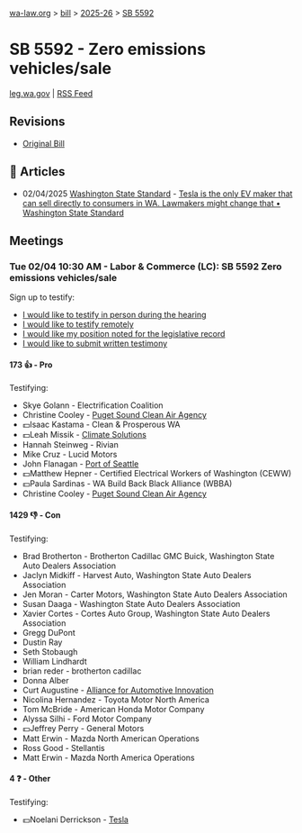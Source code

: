 [wa-law.org](/) > [bill](/bill/) > [2025-26](/bill/2025-26/) > [SB 5592](/bill/2025-26/sb/5592/)

# SB 5592 - Zero emissions vehicles/sale
[leg.wa.gov](https://app.leg.wa.gov/billsummary?BillNumber=5592&Year=2025&Initiative=false) | [RSS Feed](./rss.xml)

## Revisions
* [Original Bill](1/)

## 📰 Articles
* 02/04/2025 [Washington State Standard](/org/washington_state_standard/) - [Tesla is the only EV maker that can sell directly to consumers in WA. Lawmakers might change that • Washington State Standard](https://washingtonstatestandard.com/2025/02/04/tesla-is-the-only-ev-maker-that-can-sell-directly-to-consumers-in-wa-lawmakers-might-change-that/#:~:text=Senate%20Bill%205592)

## Meetings
### Tue 02/04 10:30 AM - Labor & Commerce (LC): SB 5592 Zero emissions vehicles/sale
Sign up to testify:
* [I would like to testify in person during the hearing](https://app.leg.wa.gov/csi/Testifier/Add?chamber=House&mId=32666&aId=162988&caId=25284&tId=1)
* [I would like to testify remotely](https://app.leg.wa.gov/csi/Testifier/Add?chamber=House&mId=32666&aId=162988&caId=25284&tId=2)
* [I would like my position noted for the legislative record](https://app.leg.wa.gov/csi/Testifier/Add?chamber=House&mId=32666&aId=162988&caId=25284&tId=3)
* [I would like to submit written testimony](https://app.leg.wa.gov/csi/Testifier/Add?chamber=House&mId=32666&aId=162988&caId=25284&tId=4)

#### 173 👍 - Pro
Testifying:
* Skye Golann - Electrification Coalition
* Christine Cooley - [Puget Sound Clean Air Agency](/org/puget_sound_clean_air_agency/)
* 💵Isaac Kastama - Clean & Prosperous WA
* 💵Leah Missik - [Climate Solutions](/org/climate_solutions/)
* Hannah Steinweg - Rivian
* Mike Cruz - Lucid Motors
* John Flanagan - [Port of Seattle](/org/port_of_seattle/)
* 💵Matthew Hepner - Certified Electrical Workers of Washington (CEWW)
* 💵Paula Sardinas - WA Build Back Black Alliance (WBBA)
* Christine Cooley - [Puget Sound Clean Air Agency](/org/puget_sound_clean_air_agency/)

#### 1429 👎 - Con
Testifying:
* Brad Brotherton - Brotherton Cadillac GMC Buick, Washington State Auto Dealers Association
* Jaclyn Midkiff - Harvest Auto, Washington State Auto Dealers Association
* Jen Moran - Carter Motors, Washington State Auto Dealers Association
* Susan Daaga - Washington State Auto Dealers Association
* Xavier Cortes - Cortes Auto Group, Washington State Auto Dealers Association
* Gregg DuPont
* Dustin Ray
* Seth Stobaugh
* William Lindhardt
* brian reder - brotherton cadillac
* Donna Alber
* Curt Augustine - [Alliance for Automotive Innovation](/org/alliance_for_automotive_innovation/)
* Nicolina Hernandez - Toyota Motor North America
* Tom McBride - American Honda Motor Company
* Alyssa Silhi - Ford Motor Company
* 💵Jeffrey Perry - General Motors
* Matt Erwin - Mazda North American Operations
* Ross Good - Stellantis
* Matt Erwin - Mazda North America Operations

#### 4 ❓ - Other
Testifying:
* 💵Noelani Derrickson - [Tesla](/org/tesla/)
